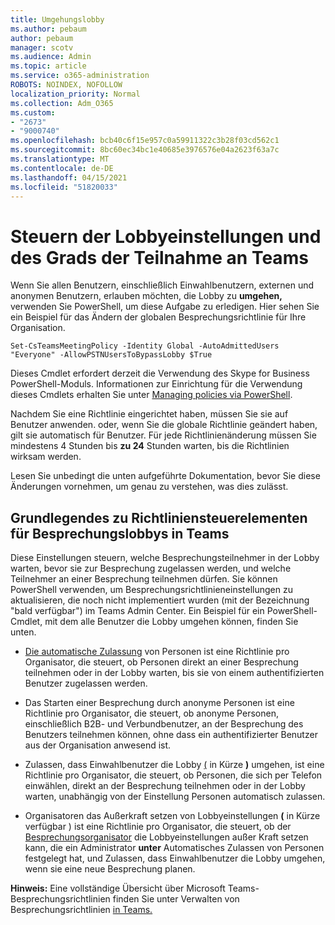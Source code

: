 ```yaml
---
title: Umgehungslobby
ms.author: pebaum
author: pebaum
manager: scotv
ms.audience: Admin
ms.topic: article
ms.service: o365-administration
ROBOTS: NOINDEX, NOFOLLOW
localization_priority: Normal
ms.collection: Adm_O365
ms.custom:
- "2673"
- "9000740"
ms.openlocfilehash: bcb40c6f15e957c0a59911322c3b28f03cd562c1
ms.sourcegitcommit: 8bc60ec34bc1e40685e3976576e04a2623f63a7c
ms.translationtype: MT
ms.contentlocale: de-DE
ms.lasthandoff: 04/15/2021
ms.locfileid: "51820033"
---
```

# <a name="control-lobby-settings-and-level-of-participation-in-teams"></a>Steuern der Lobbyeinstellungen und des Grads der Teilnahme an Teams

Wenn Sie allen Benutzern, einschließlich Einwahlbenutzern, externen und anonymen Benutzern, erlauben möchten, die Lobby zu **umgehen,** verwenden Sie PowerShell, um diese Aufgabe zu erledigen. Hier sehen Sie ein Beispiel für das Ändern der globalen Besprechungsrichtlinie für Ihre Organisation.

`Set-CsTeamsMeetingPolicy -Identity Global -AutoAdmittedUsers "Everyone" -AllowPSTNUsersToBypassLobby $True`

Dieses Cmdlet erfordert derzeit die Verwendung des Skype for Business PowerShell-Moduls. Informationen zur Einrichtung für die Verwendung dieses Cmdlets erhalten Sie unter [Managing policies via PowerShell](https://docs.microsoft.com/microsoftteams/teams-powershell-overview#managing-policies-via-powershell).

Nachdem Sie eine Richtlinie eingerichtet haben, müssen Sie sie auf Benutzer anwenden. oder, wenn Sie die globale Richtlinie geändert haben, gilt sie automatisch für Benutzer. Für jede Richtlinienänderung müssen Sie mindestens 4 Stunden bis **zu 24** Stunden warten, bis die Richtlinien wirksam werden. 

Lesen Sie unbedingt die unten aufgeführte Dokumentation, bevor Sie diese Änderungen vornehmen, um genau zu verstehen, was dies zulässt.


## <a name="understanding-teams-meeting-lobby-policy-controls"></a>Grundlegendes zu Richtliniensteuerelementen für Besprechungslobbys in Teams

Diese Einstellungen steuern, welche Besprechungsteilnehmer in der Lobby warten, bevor sie zur Besprechung zugelassen werden, und welche Teilnehmer an einer Besprechung teilnehmen dürfen. Sie können PowerShell verwenden, um Besprechungsrichtlinieneinstellungen zu aktualisieren, die noch nicht implementiert wurden (mit der Bezeichnung "bald verfügbar") im Teams Admin Center. Ein Beispiel für ein PowerShell-Cmdlet, mit dem alle Benutzer die Lobby umgehen können, finden Sie unten.

- [Die automatische Zulassung](https://docs.microsoft.com/microsoftteams/meeting-policies-in-teams#automatically-admit-people) von Personen ist eine Richtlinie pro Organisator, die steuert, ob Personen direkt an einer Besprechung teilnehmen oder in der Lobby warten, bis sie von einem authentifizierten Benutzer zugelassen werden.

- [](https://docs.microsoft.com/microsoftteams/meeting-policies-in-teams#allow-anonymous-people-to-start-a-meeting) Das Starten einer Besprechung durch anonyme Personen ist eine Richtlinie pro Organisator, die steuert, ob anonyme Personen, einschließlich B2B- und Verbundbenutzer, an der Besprechung des Benutzers teilnehmen können, ohne dass ein authentifizierter Benutzer aus der Organisation anwesend ist.

- Zulassen, dass Einwahlbenutzer die Lobby [(](https://docs.microsoft.com/microsoftteams/meeting-policies-in-teams#allow-dial-in-users-to-bypass-the-lobby-coming-soon) in Kürze **)** umgehen, ist eine Richtlinie pro Organisator, die steuert,  ob Personen, die sich per Telefon einwählen, direkt an der Besprechung teilnehmen oder in der Lobby warten, unabhängig von der Einstellung Personen automatisch zulassen.

- Organisatoren das Außerkraft setzen von Lobbyeinstellungen **(** in Kürze verfügbar ) ist eine Richtlinie pro Organisator,  die steuert, ob der [Besprechungsorganisator](https://docs.microsoft.com/microsoftteams/meeting-policies-in-teams#allow-organizers-to-override-lobby-settings-coming-soon) die Lobbyeinstellungen außer Kraft setzen kann, die ein Administrator **unter** Automatisches Zulassen von Personen festgelegt hat, und Zulassen, dass Einwahlbenutzer die Lobby umgehen, wenn sie eine neue Besprechung planen.

**Hinweis:** Eine vollständige Übersicht über Microsoft Teams-Besprechungsrichtlinien finden Sie unter Verwalten von Besprechungsrichtlinien [in Teams.](https://docs.microsoft.com/microsoftteams/meeting-policies-in-teams)
